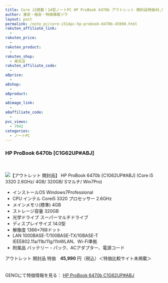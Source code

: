 ```yaml
---
title: Core i5搭載！14型ノートPC HP ProBook 6470b アウトレット 開封品特価45,990円！
author: 激安・格安・特価情報ツウ
layout: post
permalink: /note_pc/core-i514pc-hp-probook-6470b-45990.html
rakuten_affiliate_link:
  - 
rakuten_price:
  - 
rakuten_product:
  - 
rakuten_shop:
  - 楽天店
rakuten_affiliate_code:
  - 
a8price:
  - 
a8shop:
  - 
a8product:
  - 
a8image_link:
  - 
a8affiliate_code:
  - 
pvc_views:
  - 7942
categories:
  - ノートPC
---
```

### HP ProBook 6470b [C1G62UP#ABJ]

<div class="img-bg2 img_L">
  <a href="http://px.a8.net/svt/ejp?a8mat=1I0DKG+A2L0YI+1TD2+5ZEMP&#038;a8ejpredirect=http://www.geno-web.jp/shopdetail/000000031141" title="【アウトレット 開封品】 HP ProBook 6470b [C1G62UP#ABJ] (Core i5 3320 2.6GHz/ 4GB/ 320GB/ Sマルチ/ Win7Pro)" target="_blank"><br /> </a><br /> <img border="0" src="http://i2.wp.com/www16.a8.net/0.gif?resize=1%2C1" alt="【アウトレット 開封品】 HP ProBook 6470b [C1G62UP#ABJ] (Core i5 3320 2.6GHz/ 4GB/ 320GB/ Sマルチ/ Win7Pro)" data-recalc-dims="1" />
</div>

<!--more-->

  * インストールOS Windows7Professional 
  * CPU インテル Corei5 3320 プロセッサー 2.6GHz
  * メインメモリ(標準) 4GB
  * ストレージ容量 320GB
  * 光学ドライブ スーパーマルチドライブ
  * ディスプレイサイズ 14.0型
  * 解像度 1366×768ドット
  * LAN 1000BASE-T/100BASE-TX/10BASE-T IEEE802.11a/11b/11g/11nWLAN、Wi-Fi準拠
  * 附属品 バッテリー・パック、ACアダプター、電源コード

アウトレット 開封品 特価　<span class="tokka-price"><strong>45,990</strong></span> 円（税込）＜特価比較サイト未掲載＞

　  
GENOにて特価情報を見る： <span class="fs150p"><a href="http://px.a8.net/svt/ejp?a8mat=1I0DKG+A2L0YI+1TD2+5ZEMP&#038;a8ejpredirect=http://www.geno-web.jp/shopdetail/000000031141" target="_blank">HP ProBook 6470b C1G62UP#ABJ</a></span>